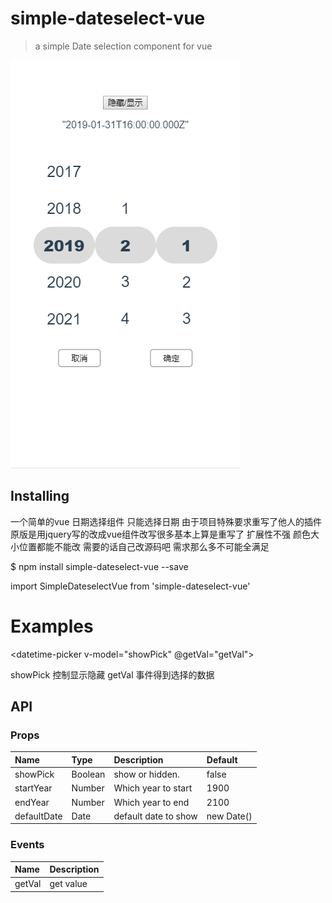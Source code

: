 # simple-dateselect-vue

> a simple Date selection component for vue

 ![image](https://github.com/mshaital/simple-dateselect-vue/blob/master/src/assets/20190202110036.png)
## Installing

一个简单的vue 日期选择组件 只能选择日期
由于项目特殊要求重写了他人的插件
原版是用jquery写的改成vue组件改写很多基本上算是重写了
扩展性不强 颜色大小位置都能不能改 需要的话自己改源码吧 需求那么多不可能全满足

$ npm install simple-dateselect-vue --save

import SimpleDateselectVue from 'simple-dateselect-vue'

# Examples
<datetime-picker v-model="showPick" @getVal="getVal"></datetime-picker> <br>

showPick 控制显示隐藏
getVal 事件得到选择的数据

## API

### Props
| Name        | Type     | Description            | Default                  |
| :-----      | :------- | :----------------------| :----------------------- |
| showPick    | Boolean  | show or hidden.        | false                    |
| startYear   | Number   | Which year to start    | 1900                     |
| endYear     | Number   | Which year to end      | 2100                     |
| defaultDate | Date     | default date to show   | new Date()               |

### Events

| Name    | Description |
| :-----  | :---------- |
| getVal  |  get value  |

